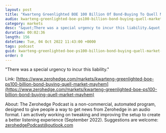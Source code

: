 ```yaml
---
layout: post
title: "Kwarteng Greenlighted BOE 100 Billion Of Bond-Buying To Quell Market Mayhem"
audio: kwarteng-greenlighted-boe-ps100-billion-bond-buying-quell-market-mayhem-0
category: markets
desc: "&quot;There was a special urgency to incur this liability.&quot;"
duration: 00:02:36
length: 156
datetime: Tue, 04 Oct 2022 11:43:00 +0000
tags: podcast
guid: kwarteng-greenlighted-boe-ps100-billion-bond-buying-quell-market-mayhem-0
order: 0
---
```

&quot;There was a special urgency to incur this liability.&quot;

Link: [https://www.zerohedge.com/markets/kwarteng-greenlighted-boe-ps100-billion-bond-buying-quell-market-mayhem](https://www.zerohedge.com/markets/kwarteng-greenlighted-boe-ps100-billion-bond-buying-quell-market-mayhem)

About: The Zerohedge Podcast is a non-commercial, automated program, designed to give people a way to get news from Zerohedge in an audio format.  I am actively working on tweaking and improving the setup to create a better listening experience (September 2022).  Suggestions are welcome: [zerohedgePodcast@outlook.com](mailto:zerohedgePodcast@outlook.com)